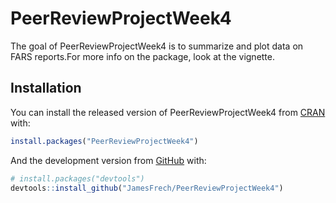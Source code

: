 
<!-- README.md is generated from README.Rmd. Please edit that file -->

# PeerReviewProjectWeek4

<!-- badges: start -->

<!-- badges: end -->

The goal of PeerReviewProjectWeek4 is to summarize and plot data on FARS
reports.For more info on the package, look at the vignette.

## Installation

You can install the released version of PeerReviewProjectWeek4 from
[CRAN](https://CRAN.R-project.org) with:

``` r
install.packages("PeerReviewProjectWeek4")
```

And the development version from [GitHub](https://github.com/) with:

``` r
# install.packages("devtools")
devtools::install_github("JamesFrech/PeerReviewProjectWeek4")
```
